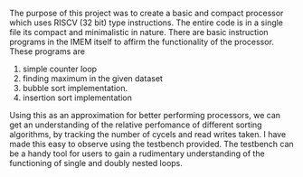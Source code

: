 The purpose of this project was to create a basic and compact processor which uses RISCV (32 bit) type instructions.
The entire code is in a single file its compact and minimalistic in nature.
There are basic instruction programs in the IMEM itself to affirm the functionality of the processor.
These programs are 
1) simple counter loop
2) finding maximum in the given dataset
3) bubble sort implementation.
4) insertion sort implementation


Using this as an approximation for better performing processors, we can get an understanding of the relative perfomance of different sorting algorithms, by tracking the number of cycels and read writes taken. I have made this easy to observe using the testbench provided. 
The testbench can be a handy tool for users to gain a rudimentary understanding of the functioning of single and doubly nested loops. 
